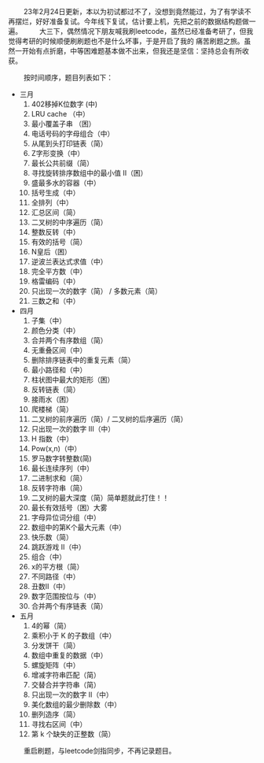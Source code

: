 &nbsp;&nbsp;&nbsp;&nbsp;&nbsp;&nbsp;&nbsp;&nbsp;23年2月24日更新，本以为初试都过不了，没想到竟然能过，为了有学读不再摆烂，好好准备复试。今年线下复试，估计要上机，先把之前的数据结构题做一遍。
&nbsp;&nbsp;&nbsp;&nbsp;&nbsp;&nbsp;&nbsp;&nbsp;大三下，偶然情况下朋友喊我刷leetcode，虽然已经准备考研了，但我觉得考研的时候顺便刷刷题也不是什么坏事，于是开启了我的
痛苦刷题之旅。虽然一开始有点折磨，中等困难题基本做不出来，但我还是坚信：坚持总会有所收获。   

&nbsp;&nbsp;&nbsp;&nbsp;&nbsp;&nbsp;&nbsp;&nbsp;按时间顺序，题目列表如下：
* 三月
	1. 402移掉K位数字 (中)
	2. LRU cache （中）
	3. 最小覆盖子串 （困）
	4. 电话号码的字母组合（中）
	5. 从尾到头打印链表（简）
	6. Z字形变换（中）
	7. 最长公共前缀（简）
	8. 寻找旋转排序数组中的最小值 II（困）
	9. 盛最多水的容器（中）
	10. 括号生成（中）
	11. 全排列（中）
	12. 汇总区间（简）
	13. 二叉树的中序遍历（简）
	14. 整数反转（中）
	15. 有效的括号（简）
	16. N皇后（困）
	17. 逆波兰表达式求值（中）
	18. 完全平方数（中）
	19. 格雷编码（中）
	20. 只出现一次的数字（简） / 多数元素（简）
	21. 三数之和（中）
* 四月
	1. 子集（中）
	2. 颜色分类（中）
	3. 合并两个有序数组（简）
	4. 无重叠区间（中）
	5. 删除排序链表中的重复元素（简）
	6. 最小路径和（中）
	7. 柱状图中最大的矩形（困）
	8. 反转链表（简）
	9. 接雨水（困）
	10. 爬楼梯（简）
	11. 二叉树的前序遍历（简）/ 二叉树的后序遍历（简）
	12. 只出现一次的数字 III（中） 
	13. H 指数（中） 
	14. Pow(x,n)（中）
	15. 罗马数字转整数(简)
	16. 最长连续序列（中）
	17. 二进制求和（简）
	18. 反转字符串（简）
	19. 二叉树的最大深度（简）简单题就此打住！！
	20. 最长有效括号（困）大雾
	21. 字母异位词分组（中）
	22. 数组中的第K个最大元素（中）
    23. 快乐数（简）
    24. 跳跃游戏 II（中）
    25. 组合（中）
    26. x的平方根（简）
    27. 不同路径（中）
    28. 丑数II（中）
    29. 数字范围按位与（中）
    30. 合并两个有序链表（简）
* 五月
    1. 4的幂（简）
    2. 乘积小于 K 的子数组（中）
    3. 分发饼干（简）
	4. 数组中重复的数据（中）
	5. 螺旋矩阵（中）
	6. 增减字符串匹配（简）
	7. 交替合并字符串（简）
	8. 只出现一次的数字 II（中）
	9. 美化数组的最少删除数（中）
	10. 删列造序（简）
	11. 寻找右区间（中）
	12. 第 k 个缺失的正整数（简）

&nbsp;&nbsp;&nbsp;&nbsp;&nbsp;&nbsp;&nbsp;&nbsp;重启刷题，与leetcode剑指同步，不再记录题目。

